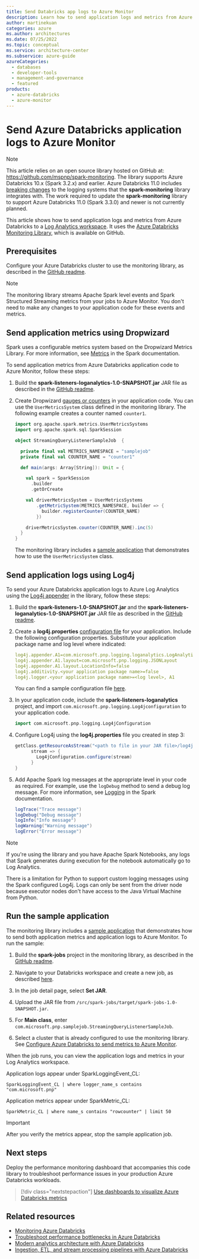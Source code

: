 ```yaml
---
title: Send Databricks app logs to Azure Monitor
description: Learn how to send application logs and metrics from Azure Databricks to a Log Analytics workspace using the Azure Databricks Monitoring Library.
author: martinekuan
categories: azure
ms.author: architectures
ms.date: 07/25/2022
ms.topic: conceptual
ms.service: architecture-center
ms.subservice: azure-guide
azureCategories:
  - databases
  - developer-tools
  - management-and-governance
  - featured
products:
  - azure-databricks
  - azure-monitor
---
```


<!-- cSpell:ignore Dropwizard loganalytics samplejob appender jconfiguration kusto rowcounter -->

# Send Azure Databricks application logs to Azure Monitor

> [!NOTE]
> This article relies on an open source library hosted on GitHub at: https://github.com/mspnp/spark-monitoring. The library supports Azure Databricks 10.x (Spark 3.2.x) and earlier. Azure Databricks 11.0 includes [breaking changes](/azure/databricks/release-notes/runtime/11.0#log4j-is-upgraded-from-log4j-1-to-log4j-2) to the logging systems that the **spark-monitoring** library integrates with. The work required to update the **spark-monitoring** library to support Azure Databricks 11.0 (Spark 3.3.0) and newer is not currently planned.

This article shows how to send application logs and metrics from Azure Databricks to a [Log Analytics workspace](/azure/azure-monitor/platform/manage-access). It uses the [Azure Databricks Monitoring Library](https://github.com/mspnp/spark-monitoring), which is available on GitHub.

## Prerequisites

Configure your Azure Databricks cluster to use the monitoring library, as described in the [GitHub readme][config-cluster].

> [!NOTE]
> The monitoring library streams Apache Spark level events and Spark Structured Streaming metrics from your jobs to Azure Monitor. You don't need to make any changes to your application code for these events and metrics.

## Send application metrics using Dropwizard

Spark uses a configurable metrics system based on the Dropwizard Metrics Library. For more information, see [Metrics](https://spark.apache.org/docs/latest/monitoring.html#metrics) in the Spark documentation.

To send application metrics from Azure Databricks application code to Azure Monitor, follow these steps:

1. Build the **spark-listeners-loganalytics-1.0-SNAPSHOT.jar** JAR file as described in the [GitHub readme][config-cluster].

1. Create Dropwizard [gauges or counters](https://metrics.dropwizard.io/4.0.0/manual/core.html) in your application code. You can use the `UserMetricsSystem` class defined in the monitoring library. The following example creates a counter named `counter1`.

    ```scala
    import org.apache.spark.metrics.UserMetricsSystems
    import org.apache.spark.sql.SparkSession

    object StreamingQueryListenerSampleJob  {

      private final val METRICS_NAMESPACE = "samplejob"
      private final val COUNTER_NAME = "counter1"

      def main(args: Array[String]): Unit = {

        val spark = SparkSession
          .builder
          .getOrCreate

        val driverMetricsSystem = UserMetricsSystems
            .getMetricSystem(METRICS_NAMESPACE, builder => {
              builder.registerCounter(COUNTER_NAME)
            })

        driverMetricsSystem.counter(COUNTER_NAME).inc(5)
      }
    }
    ```

    The monitoring library includes a [sample application][sample-app] that demonstrates how to use the `UserMetricsSystem` class.

## Send application logs using Log4j

To send your Azure Databricks application logs to Azure Log Analytics using the [Log4j appender](https://logging.apache.org/log4j/2.x/manual/appenders.html) in the library, follow these steps:

1. Build the **spark-listeners-1.0-SNAPSHOT.jar** and the **spark-listeners-loganalytics-1.0-SNAPSHOT.jar** JAR file as described in the [GitHub readme][config-cluster].

1. Create a **log4j.properties** [configuration file](https://logging.apache.org/log4j/2.x/manual/configuration.html) for your application. Include the following configuration properties. Substitute your application package name and log level where indicated:

    ```yaml
    log4j.appender.A1=com.microsoft.pnp.logging.loganalytics.LogAnalyticsAppender
    log4j.appender.A1.layout=com.microsoft.pnp.logging.JSONLayout
    log4j.appender.A1.layout.LocationInfo=false
    log4j.additivity.<your application package name>=false
    log4j.logger.<your application package name>=<log level>, A1
    ```

    You can find a sample configuration file [here][log4j.properties].

1. In your application code, include the **spark-listeners-loganalytics** project, and import `com.microsoft.pnp.logging.Log4jconfiguration` to your application code.

    ```scala
    import com.microsoft.pnp.logging.Log4jConfiguration
    ```

1. Configure Log4j using the **log4j.properties** file you created in step 3:

    ```scala
    getClass.getResourceAsStream("<path to file in your JAR file>/log4j.properties") {
          stream => {
            Log4jConfiguration.configure(stream)
          }
    }
    ```

1. Add Apache Spark log messages at the appropriate level in your code as required. For example, use the `logDebug` method to send a debug log message. For more information, see [Logging][spark-logging] in the Spark documentation.

    ```scala
    logTrace("Trace message")
    logDebug("Debug message")
    logInfo("Info message")
    logWarning("Warning message")
    logError("Error message")
    ```

> [!NOTE]
> If you're using the library and you have Apache Spark Notebooks, any logs that Spark generates during execution for the notebook automatically go to Log Analytics.
>
> There is a limitation for Python to support custom logging messages using the Spark configured Log4j. Logs can only be sent from the driver node because executor nodes don't have access to the Java Virtual Machine from Python.

## Run the sample application

The monitoring library includes a [sample application][sample-app] that demonstrates how to send both application metrics and application logs to Azure Monitor. To run the sample:

1. Build the **spark-jobs** project in the monitoring library, as described in the [GitHub readme][config-cluster].

1. Navigate to your Databricks workspace and create a new job, as described [here](/azure/databricks/jobs#create-a-job).

1. In the job detail page, select **Set JAR**.

1. Upload the JAR file from `/src/spark-jobs/target/spark-jobs-1.0-SNAPSHOT.jar`.

1. For **Main class**, enter `com.microsoft.pnp.samplejob.StreamingQueryListenerSampleJob`.

1. Select a cluster that is already configured to use the monitoring library. See [Configure Azure Databricks to send metrics to Azure Monitor][config-cluster].

When the job runs, you can view the application logs and metrics in your Log Analytics workspace.

Application logs appear under SparkLoggingEvent_CL:

```kusto
SparkLoggingEvent_CL | where logger_name_s contains "com.microsoft.pnp"
```

Application metrics appear under SparkMetric_CL:

```kusto
SparkMetric_CL | where name_s contains "rowcounter" | limit 50
```

> [!IMPORTANT]
> After you verify the metrics appear, stop the sample application job.

## Next steps

Deploy the performance monitoring dashboard that accompanies this code library to troubleshoot performance issues in your production Azure Databricks workloads.

> [!div class="nextstepaction"]
> [Use dashboards to visualize Azure Databricks metrics](./dashboards.md)

## Related resources

- [Monitoring Azure Databricks](index.md)
- [Troubleshoot performance bottlenecks in Azure Databricks](performance-troubleshooting.md)
- [Modern analytics architecture with Azure Databricks](../solution-ideas/articles/azure-databricks-modern-analytics-architecture.yml)
- [Ingestion, ETL, and stream processing pipelines with Azure Databricks](../solution-ideas/articles/ingest-etl-stream-with-adb.yml)

<!-- links -->

[config-cluster]: https://github.com/mspnp/spark-monitoring/blob/master/README.md
[log4j.properties]: https://github.com/mspnp/spark-monitoring/blob/master/sample/spark-sample-job/src/main/resources/com/microsoft/pnp/samplejob/log4j.properties
[sample-app]: https://github.com/mspnp/spark-monitoring/tree/master/sample/spark-sample-job
[spark-logging]: https://spark.apache.org/docs/2.3.0/api/java/org/apache/spark/internal/Logging.html

